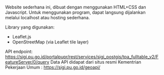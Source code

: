 Website sederhana ini, dibuat dengan menggunakan HTML+CSS dan Javascript. 
Untuk menggunakan program, dapat langsung dijalankan melalui localhost atau hosting sederhana.

Library yang digunakan:
- Leaflet.js
- OpenStreetMap (via Leaflet tile layer)

API endpoint:
https://sigi.pu.go.id/portalpupr/rest/services/sigi_postgis/tpa_fulltable_v2/FeatureServer/0/query
Data API didapat dari situs resmi Kementrian Pekerjaan Umum : https://sigi.pu.go.id/geoapi/
